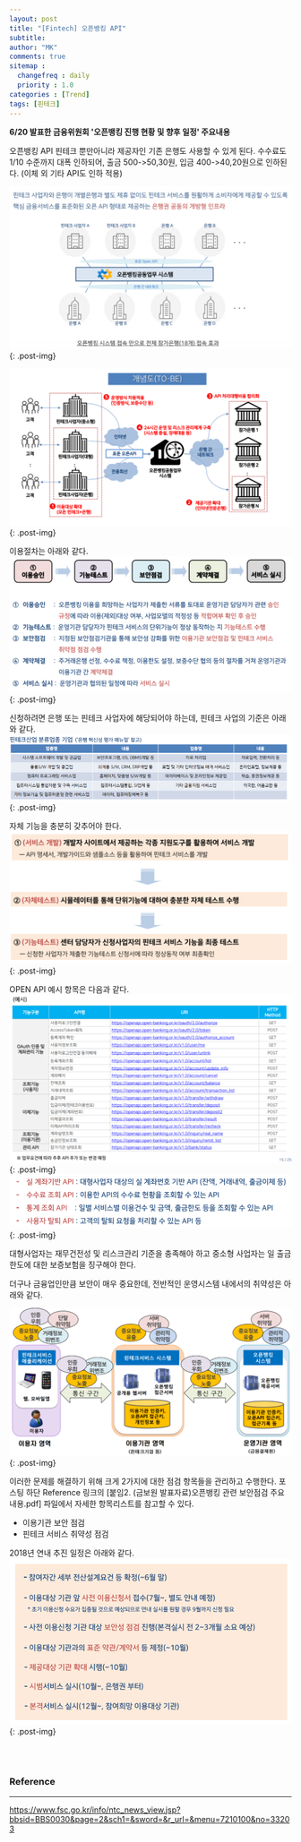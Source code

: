 ```yaml
---
layout: post
title: "[Fintech] 오픈뱅킹 API"
subtitle:
author: "MK"
comments: true
sitemap :
  changefreq : daily
  priority : 1.0
categories : [Trend]
tags: [핀테크]
---
```




**6/20 발표한 금융위원회 '오픈뱅킹 진행 현황 및 향후 일정' 주요내용**

오픈뱅킹 API 핀테크 뿐만아니라 제공자인 기존 은행도 사용할 수 있게 된다.
수수료도 1/10 수준까지 대폭 인하되어, 출금 500->50,30원, 입금 400->40,20원으로 인하된다.
(이체 외 기타 API도 인하 적용)


![img_area](/img/posting/2019-07-05-001-openbanking.PNG){: .post-img}

![img_area](/img/posting/2019-07-05-002-openbanking.PNG){: .post-img}

이용절차는 아래와 같다.
![img_area](/img/posting/2019-07-05-003-openbanking.PNG){: .post-img}


신청하려면 은행 또는 핀테크 사업자에 해당되어야 하는데,
핀테크 사업의 기준은 아래와 같다.
![img_area](/img/posting/2019-07-05-004-openbanking.PNG){: .post-img}

자체 기능을 충분히 갖추어야 한다.
![img_area](/img/posting/2019-07-05-005-openbanking.PNG){: .post-img}

OPEN API 예시 항목은 다음과 같다.
![img_area](/img/posting/2019-07-05-006-openbanking.PNG){: .post-img}
![img_area](/img/posting/2019-07-05-007-openbanking.PNG){: .post-img}


대형사업자는 재무건전성 및 리스크관리 기준을 충족해야 하고
중소형 사업자는 일 출금한도에 대한 보증보험을 징구해야 한다.

더구나 금융업인만큼 보안이 매우 중요한데, 전반적인 운영시스템 내에서의 취약성은 아래와 같다.

![img_area](/img/posting/2019-07-05-009-openbanking.PNG){: .post-img}


이러한 문제를 해결하기 위해 크게 2가지에 대한 점검 항목들을 관리하고 수행한다.
포스팅 하단 Reference 링크의 [붙임2. (금보원 발표자료)오픈뱅킹 관련 보안점검 주요 내용.pdf] 파일에서 자세한 항목리스트를 참고할 수 있다.
- 이용기관 보안 점검
- 핀테크 서비스 취약성 점검

2018년 연내 추진 일정은 아래와 같다.
![img_area](/img/posting/2019-07-05-008-openbanking.PNG){: .post-img}



<br><br>
### **Reference**
---
https://www.fsc.go.kr/info/ntc_news_view.jsp?bbsid=BBS0030&page=2&sch1=&sword=&r_url=&menu=7210100&no=33203
